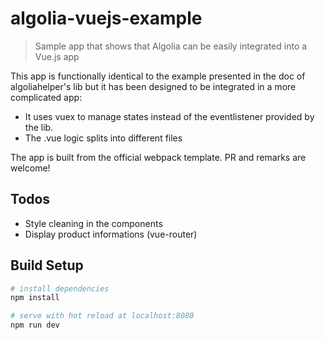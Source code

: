 # algolia-vuejs-example

> Sample app that shows that Algolia can be easily integrated into a Vue.js app

This app is functionally identical to the example presented in the doc of algoliahelper's lib but it has been designed to be integrated in a more complicated app:
* It uses vuex to manage states instead of the eventlistener provided by the lib.
* The .vue logic splits into different files

The app is built from the official webpack template. PR and remarks are welcome!

## Todos

* Style cleaning in the components
* Display product informations (vue-router)

## Build Setup

``` bash
# install dependencies
npm install

# serve with hot reload at localhost:8080
npm run dev
```
